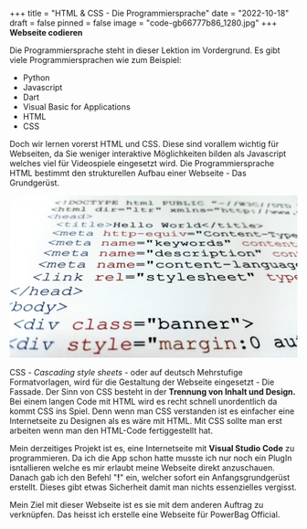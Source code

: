 +++
title = "HTML & CSS - Die Programmiersprache"
date = "2022-10-18"
draft = false
pinned = false
image = "code-gb66777b86_1280.jpg"
+++
**W﻿ebseite codieren**

D﻿ie Programmiersprache steht in dieser Lektion im Vordergrund. Es gibt viele Programmiersprachen wie zum Beispiel:

* P﻿ython
* J﻿avascript
* D﻿art
* V﻿isual Basic for Applications
* H﻿TML
* C﻿SS

D﻿och wir lernen vorerst HTML und CSS. Diese sind vorallem wichtig für Webseiten, da Sie weniger interaktive Möglichkeiten bilden als Javascript welches viel für Videospiele eingesetzt wird. Die Programmiersprache HTML bestimmt den strukturellen Aufbau einer Webseite - Das Grundgerüst.

![](website-gd294a12cd_1280.jpg)

C﻿SS - *Cascading style sheets -* oder auf deutsch Mehrstufige Formatvorlagen, wird für die Gestaltung der Webseite eingesetzt - Die Fassade. Der Sinn von CSS besteht in der **Trennung von Inhalt und Design.** Bei einem langen Code mit HTML wird es recht schnell unordentlich da kommt CSS ins Spiel. Denn wenn man CSS verstanden ist es einfacher eine Internetseite zu Designen als es wäre mit HTML. Mit CSS sollte man erst arbeiten wenn man den HTML-Code fertiggestellt hat.

M﻿ein derzeitiges Projekt ist es, eine Internetseite mit **Visual Studio Code** zu programmieren. Da ich die App schon hatte musste ich nur noch ein PlugIn isntallieren welche es mir erlaubt meine Webseite direkt anzuschauen. Danach gab ich den Befehl "**!**" ein, welcher sofort ein Anfangsgrundgerüst erstellt. Dieses gibt etwas Sicherheit damit man nichts essenzielles vergisst.

M﻿ein Ziel mit dieser Webseite ist es sie mit dem anderen Auftrag zu verknüpfen. Das heisst ich erstelle eine Webseite für PowerBag Official.